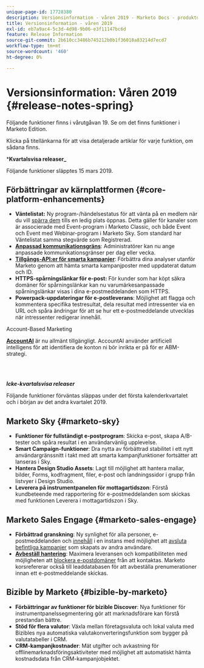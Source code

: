 ```yaml
---
unique-page-id: 17728380
description: Versionsinformation - våren 2019 - Marketo Docs - produktdokumentation
title: Versionsinformation - våren 2019
exl-id: eb7a9ac4-5c3d-4d98-9b06-e3f11147bc6d
feature: Release Information
source-git-commit: 2b610cc3486b745212b0b1f36018a83214d7ecd7
workflow-type: tm+mt
source-wordcount: '460'
ht-degree: 0%

---
```


# Versionsinformation: Våren 2019 {#release-notes-spring}

Följande funktioner finns i vårutgåvan 19. Se om det finns funktioner i Marketo Edition.

Klicka på titellänkarna för att visa detaljerade artiklar för varje funktion, om sådana finns.

***Kvartalsvisa releaser_**

Följande funktioner släpptes 15 mars 2019.

## Förbättringar av kärnplattformen {#core-platform-enhancements}

* **Väntelistat:** Ny program-/händelsestatus för att vänta på en medlem när du vill [spärra dem](/help/marketo/product-docs/core-marketo-concepts/smart-campaigns/program-flow-actions/change-program-status.md) tills en ledig plats öppnas. Detta gäller för kanaler som är associerade med Event-program i Marketo Classic, och både Event och Event med Webinar-program i Marketo Sky. Som standard har Väntelistat samma stegvärde som Registrerad.
* **[Anpassad kommunikationsgräns](/help/marketo/product-docs/administration/email-setup/enable-communication-limits.md)**: Administratörer kan nu ange anpassade kommunikationsgränser per dag eller vecka.
* **[Tillgångs-API:er för smarta kampanjer](https://experienceleague.adobe.com/sv/docs/marketo-developer/marketo/rest/assets/smart-campaigns)**: Förbättra dina analyser utanför Marketo genom att hämta smarta kampanjposter med uppdaterat datum och ID.
* **HTTPS-spårningslänkar för e-post:** För kunder som har köpt säkra domäner för spårningslänkar kan nu varumärkesanpassade spårningslänkar visas i dina e-postmeddelanden som HTTPS.
* **Powerpack-uppdateringar för e-postleverans**: Möjlighet att flagga och kommentera specifika testresultat, dela resultat med intressenter via en URL och spåra ändringar för att se hur ett e-postmeddelande utvecklas när intressenter redigerar innehåll.

Account-Based Marketing

**[AccountAI](/help/marketo/product-docs/target-account-management/account-profiling/account-profiling-ranking-and-tuning.md)** är nu allmänt tillgängligt. AccountAI använder artificiell intelligens för att identifiera de konton ni bör inrikta er på för er ABM-strategi.

<br> 

**_Icke-kvartalsvisa releaser_**

Följande funktioner förväntas släppas under det första kalenderkvartalet och i början av det andra kvartalet 2019.

## Marketo Sky {#marketo-sky}

* **Funktioner för fullständigt e-postprogram**: Skicka e-post, skapa A/B-tester och spåra resultat i en användarvänlig upplevelse.
* **Smart Campaign-funktioner**: Dra nytta av förbättrad stabilitet i ett nytt användargränssnitt i takt med att smarta kampanjfunktioner fortsätter att lanseras i Sky.
* **Hantera Design Studio Assets**: Lagt till möjlighet att hantera mallar, bilder, Forms, kodfragment, filer, e-post och landningssidor i grupp från listvyer i Design Studio.
* **Leverera på instrumentpanelen för mottagartidszon**: Förstå kundbeteende med rapportering för e-postmeddelanden som skickas med funktionen Leverera i mottagartidszon i Sky.

## Marketo Sales Engage {#marketo-sales-engage}

* **Förbättrad granskning**: Ny synlighet för alla personer, e-postmeddelanden och [innehåll](/help/marketo/product-docs/marketo-sales-connect/templates/view-template-list-as-another-user.md) i en instans med möjlighet att [avsluta befintliga kampanjer](/help/marketo/product-docs/marketo-sales-connect/campaigns/view-campaigns-list-as-another-user.md) som skapats av andra användare.
* **[Avbeställ hantering](/help/marketo/product-docs/marketo-sales-connect/email/unsubscribes/marketo-unsubscribe-check.md)**: Maximera leveransen och kompatibiliteten med möjligheten att [blockera e-postdomäner](/help/marketo/product-docs/marketo-sales-connect/admin/blocked-domains.md) från att kontaktas. Marketo korsrefererar också till leaddatabasen för att avbeställa prenumerationer innan ett e-postmeddelande skickas.

## Bizible by Marketo {#bizible-by-marketo}

* **Förbättringar av funktioner för bizible Discover**: Nya funktioner för instrumentpanelssegmentering gör att marknadsförare kan förstå prestandan bättre.
* **Stöd för flera valutor**: Växla mellan företagsvaluta och lokal valuta med Bizibles nya automatiska valutakonverteringsfunktion som bygger på valutatabeller i CRM.
* **CRM-kampanjkostnader**: Mät utgifter och avkastning för offlinemarknadsföringsaktiviteter med möjlighet att automatiskt hämta kostnadsdata från CRM-kampanjobjektet.
